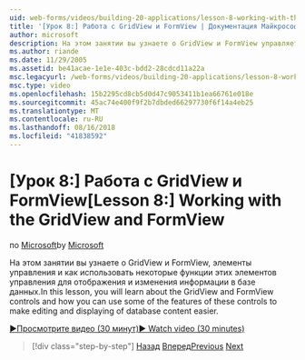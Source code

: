 ```yaml
---
uid: web-forms/videos/building-20-applications/lesson-8-working-with-the-gridview-and-formview
title: '[Урок 8:] Работа с GridView и FormView | Документация Майкрософт'
author: microsoft
description: На этом занятии вы узнаете о GridView и FormView управляет, и как использовать некоторые функции этих элементов управления для отображения и изменения отобра...
ms.author: riande
ms.date: 11/29/2005
ms.assetid: be41acae-1e1e-403c-bdd2-28cdcd11a22a
msc.legacyurl: /web-forms/videos/building-20-applications/lesson-8-working-with-the-gridview-and-formview
msc.type: video
ms.openlocfilehash: 15b2295cd8cb5d0d47c9053411b1ea66761e018e
ms.sourcegitcommit: 45ac74e400f9f2b7dbded66297730f6f14a4eb25
ms.translationtype: MT
ms.contentlocale: ru-RU
ms.lasthandoff: 08/16/2018
ms.locfileid: "41838592"
---
```

<a name="lesson-8-working-with-the-gridview-and-formview"></a><span data-ttu-id="ae2c0-103">[Урок 8:] Работа с GridView и FormView</span><span class="sxs-lookup"><span data-stu-id="ae2c0-103">[Lesson 8:] Working with the GridView and FormView</span></span>
====================
<span data-ttu-id="ae2c0-104">по [Microsoft](https://github.com/microsoft)</span><span class="sxs-lookup"><span data-stu-id="ae2c0-104">by [Microsoft](https://github.com/microsoft)</span></span>

<span data-ttu-id="ae2c0-105">На этом занятии вы узнаете о GridView и FormView, элементы управления и как использовать некоторые функции этих элементов управления для отображения и изменения информации в базе данных.</span><span class="sxs-lookup"><span data-stu-id="ae2c0-105">In this lesson, you will learn about the GridView and FormView controls and how you can use some of the features of these controls to make editing and displaying of database content easier.</span></span>

[<span data-ttu-id="ae2c0-106">&#9654;Просмотрите видео (30 минут)</span><span class="sxs-lookup"><span data-stu-id="ae2c0-106">&#9654; Watch video (30 minutes)</span></span>](https://channel9.msdn.com/Blogs/ASP-NET-Site-Videos/lesson-8-working-with-the-gridview-and-formview)

> [!div class="step-by-step"]
> <span data-ttu-id="ae2c0-107">[Назад](lesson-7-databinding-to-user-interface-controls.md)
> [Вперед](watch-aspnet-development-in-action.md)</span><span class="sxs-lookup"><span data-stu-id="ae2c0-107">[Previous](lesson-7-databinding-to-user-interface-controls.md)
[Next](watch-aspnet-development-in-action.md)</span></span>
